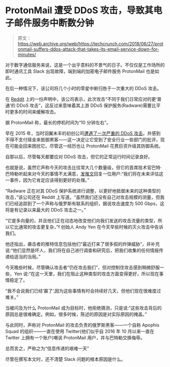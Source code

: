 # ProtonMail 遭受 DDoS 攻击，导致其电子邮件服务中断数分钟

> 原文：<https://web.archive.org/web/https://techcrunch.com/2018/06/27/protonmail-suffers-ddos-attack-that-takes-its-email-service-down-for-minutes/>

对于数字通信服务来说，这是一个出乎意料的不景气的日子。不仅仅是工作场所的即时通讯工具 Slack 出现故障，端到端的加密电子邮件服务 ProtonMail 也是如此。

在后一种情况下，该公司将几个小时的零星中断归咎于一次重大的 DDoS 攻击。

在 [Reddit](https://web.archive.org/web/20230318164232/https://www.reddit.com/r/ProtonMail/comments/8u6k0k/protonmail_hard_down_right_now/) 上的一份声明中，该公司表示，此次攻击“不同于我们日常应对的更‘普通’的 DDoS 攻击”，这反过来意味着其上游 DDoS 保护服务(Radware)需要比平时更多的时间来缓解攻击。

据 ProtonMail 称，最长的停机时间为“10 分钟左右”。

早在 2015 年，当时羽翼未丰的初创公司[遭遇了一次严重的 DDoS 攻击](https://web.archive.org/web/20230318164232/https://techcrunch.com/2015/11/07/protonmail-on-battling-a-sustained-ddos-attack/)。并感到不得不支付赎金来抵御黑客——这一决定让它受到了安全行业一些部门的批评，现在可能会回来困扰它。尽管这一经历也让 ProtonMail 花费巨资升级其防御系统。

自那以后，尽管每天都要应对 DDoS 攻击，但它的正常运行时间记录良好。

也就是说，虽然它声称今天的攻击比往常大几个数量级，但它的首席技术官巴特·巴特勒听起来对今天的事情不太满意，[发推文](https://web.archive.org/web/20230318164232/https://twitter.com/BartCButler/status/1011864883015626753)回复一位用户:“我们将在未来评估这一事件，因为它肯定应该得到更好的处理。”

“Radware 正在对其 DDoS 保护系统进行调整，以更好地抵御未来的这种类型的攻击，”该公司还在 Reddit 上写道。“虽然我们还没有自己对攻击规模的测量，但我们已经追踪到了一个声称与俄罗斯有联系的组织，据说攻击速度为 500 Gbps，这将是有记录以来最大的 DDoS 攻击之一。”

“它是多向量的，并且他们正在动态地改变他们向我们发送的攻击流量的类型，所以它比通常的攻击更复杂，”f 创始人 Andy Yen 在今天早些时候的灭火攻击中告诉我们。

他还指出，袭击者的推特信息包括他们“最近打来了很多假的炸弹威胁”，并补充说:“他们显然是坏人，我们将在自己进行调查和研究后，把我们收集的任何情报传递给适当的当局。”

今天晚些时候，尽管确认攻击者“仍在攻击我们”，但对控制住攻击感到稍微舒服一些，Yen 说:“在这一天里，我们在阻止这种类型的攻击方面变得更好，所以现在事情稳定了。

“我不会说我们已经‘赢了’,因为这些事情有时会持续好几天，但他们现在很难度过难关。”

当被问及为什么 ProtonMail 成为目标时，他拒绝猜测，只是说:“这些攻击背后的原因总是很难确定。例如，很多时候，陈述的原因是对实际原因的掩盖。”

与此同时，声称对 ProtonMail 的攻击负责的俄罗斯黑客——一个自称 Apophis Squad 的组织——一直在使用 Twitter(他们似乎自 2016 年 10 月以来一直在 Twitter 上拥有一个账户)嘲讽 ProtonMail 用户，并与巴特勒交换侮辱。

总而言之，严称之为“信息传递的艰难一天”

尽管在撰写本文时，还不清楚 Slack 问题的根本原因是什么。